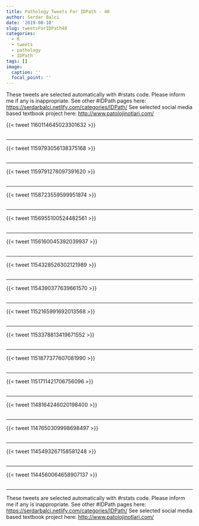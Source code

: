 ```yaml
---
title: Pathology Tweets For IDPath - 40
author: Serdar Balci
date: '2019-08-10'
slug: tweetsForIDPath40
categories:
  - R
  - tweets
  - pathology
  - IDPath
tags: []
image:
  caption: ''
  focal_point: ''
---
```



These tweets are selected automatically with #rstats code. Please inform me if any is inappropriate.
See other #IDPath pages here: https://serdarbalci.netlify.com/categories/IDPath/ 
See selected social media based textbook project here: http://www.patolojinotlari.com/

{{< tweet 1160114645023301632 >}}
<br>
<br>
<hr>
{{< tweet 1159793056138375168 >}}
<br>
<br>
<hr>
{{< tweet 1159791278097391620 >}}
<br>
<br>
<hr>
{{< tweet 1158723559599951874 >}}
<br>
<br>
<hr>
{{< tweet 1156955100524482561 >}}
<br>
<br>
<hr>
{{< tweet 1156160045392039937 >}}
<br>
<br>
<hr>
{{< tweet 1154328526302121989 >}}
<br>
<br>
<hr>
{{< tweet 1154390377639661570 >}}
<br>
<br>
<hr>
{{< tweet 1152165991692013568 >}}
<br>
<br>
<hr>
{{< tweet 1153378813419671552 >}}
<br>
<br>
<hr>
{{< tweet 1151877377607081990 >}}
<br>
<br>
<hr>
{{< tweet 1151711421706756096 >}}
<br>
<br>
<hr>
{{< tweet 1148164246020198400 >}}
<br>
<br>
<hr>
{{< tweet 1147650309998698497 >}}
<br>
<br>
<hr>
{{< tweet 1145493267158581248 >}}
<br>
<br>
<hr>
{{< tweet 1144560064658907137 >}}
<br>
<br>
<hr>


These tweets are selected automatically with #rstats code. Please inform me if any is inappropriate.
See other #IDPath pages here: https://serdarbalci.netlify.com/categories/IDPath/ 
See selected social media based textbook project here: http://www.patolojinotlari.com/

